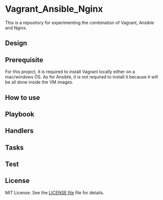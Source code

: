 # Vagrant_Ansible_Nginx

This is a repository for experimenting the combination of Vagrant, Ansible and Nginx.

## Design

## Prerequisite

For this project, it is required to install Vagrant locally either on a mac/windows OS. As for Ansible, it is not required to install it because it will be all done inside the VM images.

## How to use

## Playbook

## Handlers

## Tasks

## Test

## License

MIT License. See the [LICENSE file](LICENSE) file for details.
